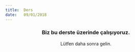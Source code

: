 ```yaml
---
title:  Ders
date:   09/01/2018
---
```


### <center>Biz bu derste üzerinde çalışıyoruz.</center>
<center>Lütfen daha sonra gelin.</center>